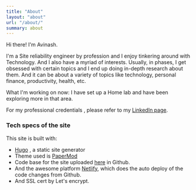 ```yaml
---
title: "About"
layout: "about"
url: "/about/"
summary: about
---
```


Hi there! I'm Avinash.

I'm a Site reliability engineer by profession and I enjoy tinkering around with Technology. And I also have a myriad of interests. Usually, in phases, I get obsessed with certain topics and I end up doing in-depth research about them. And it can be about a variety of topics like technology, personal finance, productivity, health, etc.

What I'm working on now: I have set up a Home lab and have been exploring more in that area.

For my professional credentials , please refer to my [LinkedIn page](https://www.linkedin.com/in/avinashdharan/). 

### Tech specs of the site
This site is built with:  
* [Hugo](https://gohugo.io/) , a static site generator
* Theme used is [PaperMod](https://github.com/adityatelange/hugo-PaperMod)
* Code base for the site uploaded [here](https://github.com/avinashdharan/avinashdharan.com/) in Github.
* And the awesome platform [Netlify](https://www.netlify.com/), which does the auto deploy of the code changes from Github. 
* And SSL cert by Let's encrypt. 